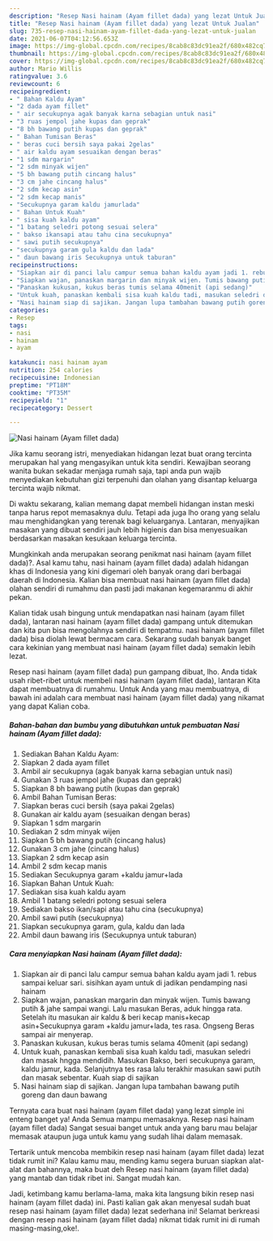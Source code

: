 ```yaml
---
description: "Resep Nasi hainam (Ayam fillet dada) yang lezat Untuk Jualan"
title: "Resep Nasi hainam (Ayam fillet dada) yang lezat Untuk Jualan"
slug: 735-resep-nasi-hainam-ayam-fillet-dada-yang-lezat-untuk-jualan
date: 2021-06-07T04:12:56.653Z
image: https://img-global.cpcdn.com/recipes/8cab8c83dc91ea2f/680x482cq70/nasi-hainam-ayam-fillet-dada-foto-resep-utama.jpg
thumbnail: https://img-global.cpcdn.com/recipes/8cab8c83dc91ea2f/680x482cq70/nasi-hainam-ayam-fillet-dada-foto-resep-utama.jpg
cover: https://img-global.cpcdn.com/recipes/8cab8c83dc91ea2f/680x482cq70/nasi-hainam-ayam-fillet-dada-foto-resep-utama.jpg
author: Mario Willis
ratingvalue: 3.6
reviewcount: 6
recipeingredient:
- " Bahan Kaldu Ayam"
- "2 dada ayam fillet"
- " air secukupnya agak banyak karna sebagian untuk nasi"
- "3 ruas jempol jahe kupas dan geprak"
- "8 bh bawang putih kupas dan geprak"
- " Bahan Tumisan Beras"
- " beras cuci bersih saya pakai 2gelas"
- " air kaldu ayam sesuaikan dengan beras"
- "1 sdm margarin"
- "2 sdm minyak wijen"
- "5 bh bawang putih cincang halus"
- "3 cm jahe cincang halus"
- "2 sdm kecap asin"
- "2 sdm kecap manis"
- "Secukupnya garam kaldu jamurlada"
- " Bahan Untuk Kuah"
- " sisa kuah kaldu ayam"
- "1 batang seledri potong sesuai selera"
- " bakso ikansapi atau tahu cina secukupnya"
- " sawi putih secukupnya"
- "secukupnya garam gula kaldu dan lada"
- " daun bawang iris Secukupnya untuk taburan"
recipeinstructions:
- "Siapkan air di panci lalu campur semua bahan kaldu ayam jadi 1. rebus sampai keluar sari. sisihkan ayam untuk di jadikan pendamping nasi hainam"
- "Siapkan wajan, panaskan margarin dan minyak wijen. Tumis bawang putih &amp; jahe sampai wangi. Lalu masukan Beras, aduk hingga rata. Setelah itu masukan air kaldu &amp; beri kecap manis+kecap asin+Secukupnya garam +kaldu jamur+lada, tes rasa. Ongseng Beras sampai air menyerap."
- "Panaskan kukusan, kukus beras tumis selama 40menit (api sedang)"
- "Untuk kuah, panaskan kembali sisa kuah kaldu tadi, masukan seledri dan masak hngga mendidih. Masukan Bakso, beri secukupnya garam, kaldu jamur, kada. Selanjutnya tes rasa lalu terakhir masukan sawi putih dan masak sebentar. Kuah siap di sajikan"
- "Nasi hainam siap di sajikan. Jangan lupa tambahan bawang putih goreng dan daun bawang"
categories:
- Resep
tags:
- nasi
- hainam
- ayam

katakunci: nasi hainam ayam 
nutrition: 254 calories
recipecuisine: Indonesian
preptime: "PT18M"
cooktime: "PT35M"
recipeyield: "1"
recipecategory: Dessert

---
```



![Nasi hainam (Ayam fillet dada)](https://img-global.cpcdn.com/recipes/8cab8c83dc91ea2f/680x482cq70/nasi-hainam-ayam-fillet-dada-foto-resep-utama.jpg)

Jika kamu seorang istri, menyediakan hidangan lezat buat orang tercinta merupakan hal yang mengasyikan untuk kita sendiri. Kewajiban seorang  wanita bukan sekadar menjaga rumah saja, tapi anda pun wajib menyediakan kebutuhan gizi terpenuhi dan olahan yang disantap keluarga tercinta wajib nikmat.

Di waktu  sekarang, kalian memang dapat membeli hidangan instan meski tanpa harus repot memasaknya dulu. Tetapi ada juga lho orang yang selalu mau menghidangkan yang terenak bagi keluarganya. Lantaran, menyajikan masakan yang dibuat sendiri jauh lebih higienis dan bisa menyesuaikan berdasarkan masakan kesukaan keluarga tercinta. 



Mungkinkah anda merupakan seorang penikmat nasi hainam (ayam fillet dada)?. Asal kamu tahu, nasi hainam (ayam fillet dada) adalah hidangan khas di Indonesia yang kini digemari oleh banyak orang dari berbagai daerah di Indonesia. Kalian bisa membuat nasi hainam (ayam fillet dada) olahan sendiri di rumahmu dan pasti jadi makanan kegemaranmu di akhir pekan.

Kalian tidak usah bingung untuk mendapatkan nasi hainam (ayam fillet dada), lantaran nasi hainam (ayam fillet dada) gampang untuk ditemukan dan kita pun bisa mengolahnya sendiri di tempatmu. nasi hainam (ayam fillet dada) bisa diolah lewat bermacam cara. Sekarang sudah banyak banget cara kekinian yang membuat nasi hainam (ayam fillet dada) semakin lebih lezat.

Resep nasi hainam (ayam fillet dada) pun gampang dibuat, lho. Anda tidak usah ribet-ribet untuk membeli nasi hainam (ayam fillet dada), lantaran Kita dapat membuatnya di rumahmu. Untuk Anda yang mau membuatnya, di bawah ini adalah cara membuat nasi hainam (ayam fillet dada) yang nikamat yang dapat Kalian coba.

<!--inarticleads1-->

##### Bahan-bahan dan bumbu yang dibutuhkan untuk pembuatan Nasi hainam (Ayam fillet dada):

1. Sediakan  Bahan Kaldu Ayam:
1. Siapkan 2 dada ayam fillet
1. Ambil  air secukupnya (agak banyak karna sebagian untuk nasi)
1. Gunakan 3 ruas jempol jahe (kupas dan geprak)
1. Siapkan 8 bh bawang putih (kupas dan geprak)
1. Ambil  Bahan Tumisan Beras:
1. Siapkan  beras cuci bersih (saya pakai 2gelas)
1. Gunakan  air kaldu ayam (sesuaikan dengan beras)
1. Siapkan 1 sdm margarin
1. Sediakan 2 sdm minyak wijen
1. Siapkan 5 bh bawang putih (cincang halus)
1. Gunakan 3 cm jahe (cincang halus)
1. Siapkan 2 sdm kecap asin
1. Ambil 2 sdm kecap manis
1. Sediakan Secukupnya garam +kaldu jamur+lada
1. Siapkan  Bahan Untuk Kuah:
1. Sediakan  sisa kuah kaldu ayam
1. Ambil 1 batang seledri potong sesuai selera
1. Sediakan  bakso ikan/sapi atau tahu cina (secukupnya)
1. Ambil  sawi putih (secukupnya)
1. Siapkan secukupnya garam, gula, kaldu dan lada
1. Ambil  daun bawang iris (Secukupnya untuk taburan)




<!--inarticleads2-->

##### Cara menyiapkan Nasi hainam (Ayam fillet dada):

1. Siapkan air di panci lalu campur semua bahan kaldu ayam jadi 1. rebus sampai keluar sari. sisihkan ayam untuk di jadikan pendamping nasi hainam
1. Siapkan wajan, panaskan margarin dan minyak wijen. Tumis bawang putih &amp; jahe sampai wangi. Lalu masukan Beras, aduk hingga rata. Setelah itu masukan air kaldu &amp; beri kecap manis+kecap asin+Secukupnya garam +kaldu jamur+lada, tes rasa. Ongseng Beras sampai air menyerap.
1. Panaskan kukusan, kukus beras tumis selama 40menit (api sedang)
1. Untuk kuah, panaskan kembali sisa kuah kaldu tadi, masukan seledri dan masak hngga mendidih. Masukan Bakso, beri secukupnya garam, kaldu jamur, kada. Selanjutnya tes rasa lalu terakhir masukan sawi putih dan masak sebentar. Kuah siap di sajikan
1. Nasi hainam siap di sajikan. Jangan lupa tambahan bawang putih goreng dan daun bawang




Ternyata cara buat nasi hainam (ayam fillet dada) yang lezat simple ini enteng banget ya! Anda Semua mampu memasaknya. Resep nasi hainam (ayam fillet dada) Sangat sesuai banget untuk anda yang baru mau belajar memasak ataupun juga untuk kamu yang sudah lihai dalam memasak.

Tertarik untuk mencoba membikin resep nasi hainam (ayam fillet dada) lezat tidak rumit ini? Kalau kamu mau, mending kamu segera buruan siapkan alat-alat dan bahannya, maka buat deh Resep nasi hainam (ayam fillet dada) yang mantab dan tidak ribet ini. Sangat mudah kan. 

Jadi, ketimbang kamu berlama-lama, maka kita langsung bikin resep nasi hainam (ayam fillet dada) ini. Pasti kalian gak akan menyesal sudah buat resep nasi hainam (ayam fillet dada) lezat sederhana ini! Selamat berkreasi dengan resep nasi hainam (ayam fillet dada) nikmat tidak rumit ini di rumah masing-masing,oke!.


